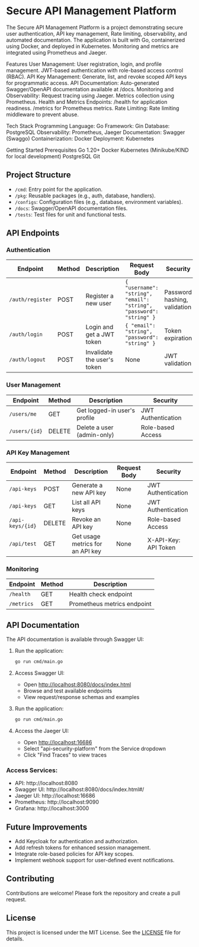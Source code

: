 # Secure API Management Platform

The Secure API Management Platform is a project demonstrating secure user authentication, API key management, Rate limiting, observability, and automated documentation. The application is built with Go, containerized using Docker, and deployed in Kubernetes. Monitoring and metrics are integrated using Prometheus and Jaeger.

Features
User Management:
User registration, login, and profile management.
JWT-based authentication with role-based access control (RBAC).
API Key Management:
Generate, list, and revoke scoped API keys for programmatic access.
API Documentation:
Auto-generated Swagger/OpenAPI documentation available at /docs.
Monitoring and Observability:
Request tracing using Jaeger.
Metrics collection using Prometheus.
Health and Metrics Endpoints:
/health for application readiness.
/metrics for Prometheus metrics.
Rate Limiting:
Rate limiting middleware to prevent abuse.

Tech Stack
Programming Language: Go
Framework: Gin
Database: PostgreSQL
Observability: Prometheus, Jaeger
Documentation: Swagger (Swaggo)
Containerization: Docker
Deployment: Kubernetes

Getting Started
Prerequisites
Go 1.20+
Docker
Kubernetes (Minikube/KIND for local development)
PostgreSQL
Git

## Project Structure

- `/cmd`: Entry point for the application.
- `/pkg`: Reusable packages (e.g., auth, database, handlers).
- `/configs`: Configuration files (e.g., database, environment variables).
- `/docs`: Swagger/OpenAPI documentation files.
- `/tests`: Test files for unit and functional tests.

## API Endpoints

### Authentication

| Endpoint | Method | Description | Request Body | Security |
|----------|---------|-------------|--------------|-----------|
| `/auth/register` | POST | Register a new user | `{ "username": "string", "email": "string", "password": "string" }` | Password hashing, validation |
| `/auth/login` | POST | Login and get a JWT token | `{ "email": "string", "password": "string" }` | Token expiration |
| `/auth/logout` | POST | Invalidate the user's token | None | JWT validation |

### User Management

| Endpoint | Method | Description | Security |
|----------|---------|-------------|-----------|
| `/users/me` | GET | Get logged-in user's profile | JWT Authentication |
| `/users/{id}` | DELETE | Delete a user (admin-only) | Role-based Access |

### API Key Management

| Endpoint | Method | Description | Request Body | Security |
|----------|---------|-------------|--------------|-----------|
| `/api-keys` | POST | Generate a new API key | None | JWT Authentication |
| `/api-keys` | GET | List all API keys | None | JWT Authentication |
| `/api-keys/{id}` | DELETE | Revoke an API key | None | Role-based Access |
| `/api/test` | GET | Get usage metrics for an API key | None | X-API-Key: API Token |

### Monitoring

| Endpoint | Method | Description |
|----------|---------|-------------|
| `/health` | GET | Health check endpoint |
| `/metrics` | GET | Prometheus metrics endpoint |

## API Documentation

The API documentation is available through Swagger UI:

1. Run the application:
   ```bash
   go run cmd/main.go
   ```

2. Access Swagger UI:
   - Open [http://localhost:8080/docs/index.html](http://localhost:8080/docs/index.html)
   - Browse and test available endpoints
   - View request/response schemas and examples

2. Run the application:
   ```bash
   go run cmd/main.go
   ```

3. Access the Jaeger UI:
   - Open [http://localhost:16686](http://localhost:16686)
   - Select "api-security-platform" from the Service dropdown
   - Click "Find Traces" to view traces

### Access Services:

- API: http://localhost:8080
- Swagger UI: http://localhost:8080/docs/index.html#/
- Jaeger UI: http://localhost:16686
- Prometheus: http://localhost:9090
- Grafana: http://localhost:3000


## Future Improvements

- Add Keycloak for authentication and authorization.
- Add refresh tokens for enhanced session management.
- Integrate role-based policies for API key scopes.
- Implement webhook support for user-defined event notifications.


## Contributing

Contributions are welcome! Please fork the repository and create a pull request.

## License

This project is licensed under the MIT License. See the [LICENSE](LICENSE) file for details.
